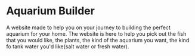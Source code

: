 # Aquarium Builder
A website made to help you on your journey to building the perfect aquarium for your home. The website is here to help you pick out the fish that you would like, the plants, the kind of the aquarium you want, the kind fo tank water you'd like(salt water or fresh water).
